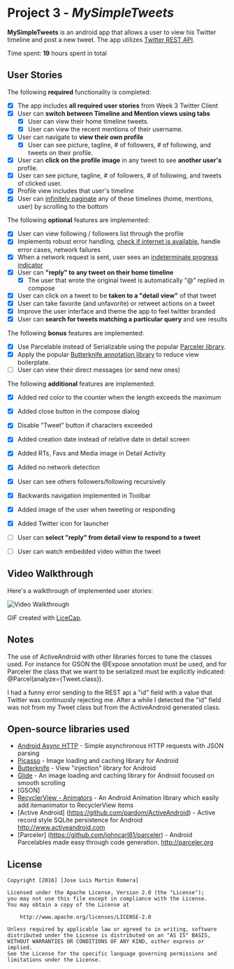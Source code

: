 # Project 3 - *MySimpleTweets*

**MySimpleTweets** is an android app that allows a user to view his Twitter timeline and post a new tweet. The app utilizes [Twitter REST API](https://dev.twitter.com/rest/public).

Time spent: **19** hours spent in total

## User Stories

The following **required** functionality is completed:

* [x] The app includes **all required user stories** from Week 3 Twitter Client
* [x] User can **switch between Timeline and Mention views using tabs**
  * [x] User can view their home timeline tweets.
  * [x] User can view the recent mentions of their username.
* [x] User can navigate to **view their own profile**
  * [x] User can see picture, tagline, # of followers, # of following, and tweets on their profile.
* [x] User can **click on the profile image** in any tweet to see **another user's** profile.
 * [x] User can see picture, tagline, # of followers, # of following, and tweets of clicked user.
 * [x] Profile view includes that user's timeline
* [x] User can [infinitely paginate](http://guides.codepath.com/android/Endless-Scrolling-with-AdapterViews-and-RecyclerView) any of these timelines (home, mentions, user) by scrolling to the bottom

The following **optional** features are implemented:

* [x] User can view following / followers list through the profile
* [x] Implements robust error handling, [check if internet is available](http://guides.codepath.com/android/Sending-and-Managing-Network-Requests#checking-for-network-connectivity), handle error cases, network failures
* [x] When a network request is sent, user sees an [indeterminate progress indicator](http://guides.codepath.com/android/Handling-ProgressBars#progress-within-actionbar)
* [x] User can **"reply" to any tweet on their home timeline**
  * [x] The user that wrote the original tweet is automatically "@" replied in compose
* [x] User can click on a tweet to be **taken to a "detail view"** of that tweet
 * [x] User can take favorite (and unfavorite) or retweet actions on a tweet
* [x] Improve the user interface and theme the app to feel twitter branded
* [x] User can **search for tweets matching a particular query** and see results

The following **bonus** features are implemented:

* [x] Use Parcelable instead of Serializable using the popular [Parceler library](http://guides.codepath.com/android/Using-Parceler).
* [x] Apply the popular [Butterknife annotation library](http://guides.codepath.com/android/Reducing-View-Boilerplate-with-Butterknife) to reduce view boilerplate.
* [ ] User can view their direct messages (or send new ones)

The following **additional** features are implemented:

* [x] Added red color to the counter when the length exceeds the maximum
* [x] Added close button in the compose dialog
* [x] Disable "Tweet" button if characters exceeded
* [x] Added creation date instead of relative date in detail screen
* [x] Added RTs, Favs and Media image in Detail Activity
* [x] Added no network detection
* [x] User can see others followers/following recursively
* [x] Backwards navigation implemented in Toolbar
* [x] Added image of the user when tweeting or responding
* [x] Added Twitter icon for launcher

* [ ] User can **select "reply" from detail view to respond to a tweet**
* [ ] User can watch embedded video within the tweet

## Video Walkthrough 

Here's a walkthrough of implemented user stories:

<img src='https://s3-eu-west-1.amazonaws.com/chezlui.freelancer/codepath/Simpletweets3.gif' title='Video Walkthrough' width='' alt='Video Walkthrough' />

GIF created with [LiceCap](http://www.cockos.com/licecap/).

## Notes

The use of ActiveAndroid with other libraries forces to tune the classes used. For instance for GSON the @Expose annotation must be used, and for Parceler the class that we want to be serialized must be explicitly indicated: @Parcel(analyze={Tweet.class}).

I had a funny error sending to the REST api a "id" field with a value that Twitter was continuosly rejecting me. After a while I detected the "id" field was not from my Tweet class but from the ActiveAndroid generated class.



## Open-source libraries used

- [Android Async HTTP](https://github.com/loopj/android-async-http) - Simple asynchronous HTTP requests with JSON parsing
- [Picasso](http://square.github.io/picasso/) - Image loading and caching library for Android
- [Butterknife](https://github.com/JakeWharton/butterknife) - View "injection" library for Android
- [Glide](https://github.com/bumptech/glide) - An image loading and caching library for Android focused on smooth scrolling
- [GSON]
- [RecyclerView - Animators](https://github.com/wasabeef/recyclerview-animators) - An Android Animation library which easily add itemanimator to RecyclerView items
- [Active Android] (https://github.com/pardom/ActiveAndroid) - Active record style SQLite persistence for Android http://www.activeandroid.com
- [Parceler] (https://github.com/johncarl81/parceler) - Android Parcelables made easy through code generation. http://parceler.org

## License

    Copyright [2016] [Jose Luis Martin Romera]

    Licensed under the Apache License, Version 2.0 (the "License");
    you may not use this file except in compliance with the License.
    You may obtain a copy of the License at

        http://www.apache.org/licenses/LICENSE-2.0

    Unless required by applicable law or agreed to in writing, software
    distributed under the License is distributed on an "AS IS" BASIS,
    WITHOUT WARRANTIES OR CONDITIONS OF ANY KIND, either express or implied.
    See the License for the specific language governing permissions and
    limitations under the License.
